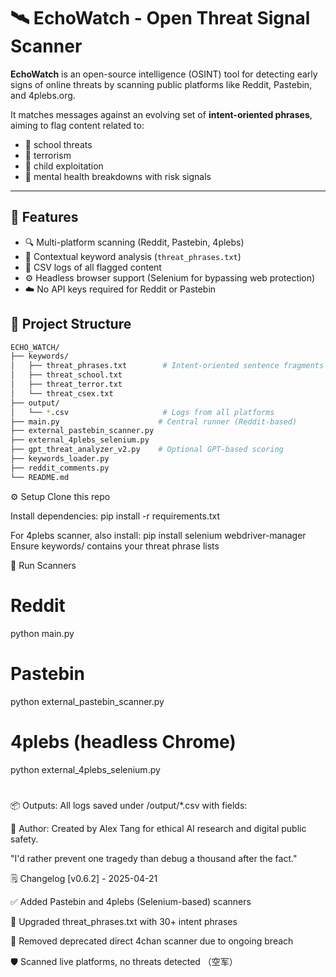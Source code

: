 # 🛰️ EchoWatch - Open Threat Signal Scanner

**EchoWatch** is an open-source intelligence (OSINT) tool for detecting early signs of online threats by scanning public platforms like Reddit, Pastebin, and 4plebs.org.

It matches messages against an evolving set of **intent-oriented phrases**, aiming to flag content related to:
- 🏫 school threats
- 🧨 terrorism
- 🧒 child exploitation
- 🧠 mental health breakdowns with risk signals

---

## 🚀 Features

- 🔍 Multi-platform scanning (Reddit, Pastebin, 4plebs)
- 🧠 Contextual keyword analysis (`threat_phrases.txt`)
- 🧾 CSV logs of all flagged content
- ⚙️ Headless browser support (Selenium for bypassing web protection)
- ☁️ No API keys required for Reddit or Pastebin


## 📁 Project Structure


```bash
ECHO_WATCH/
├── keywords/
│   ├── threat_phrases.txt        # Intent-oriented sentence fragments
│   ├── threat_school.txt
│   ├── threat_terror.txt
│   └── threat_csex.txt
├── output/
│   └── *.csv                     # Logs from all platforms
├── main.py                      # Central runner (Reddit-based)
├── external_pastebin_scanner.py
├── external_4plebs_selenium.py
├── gpt_threat_analyzer_v2.py    # Optional GPT-based scoring
├── keywords_loader.py
├── reddit_comments.py
└── README.md

```
⚙️ Setup
Clone this repo

Install dependencies:
pip install -r requirements.txt

For 4plebs scanner, also install:
pip install selenium webdriver-manager
Ensure keywords/ contains your threat phrase lists


🧪 Run Scanners
# Reddit
python main.py

# Pastebin
python external_pastebin_scanner.py

# 4plebs (headless Chrome)
python external_4plebs_selenium.py


#
📦 Outputs: All logs saved under /output/*.csv with fields:

🧠 Author: Created by Alex Tang for ethical AI research and digital public safety.

"I'd rather prevent one tragedy than debug a thousand after the fact."

🗒️ Changelog [v0.6.2] - 2025-04-21

✅ Added Pastebin and 4plebs (Selenium-based) scanners

🧠 Upgraded threat_phrases.txt with 30+ intent phrases

🧹 Removed deprecated direct 4chan scanner due to ongoing breach

🛡️ Scanned live platforms, no threats detected （空军）



